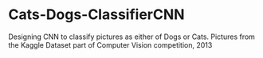 # Cats-Dogs-ClassifierCNN
Designing CNN to classify pictures as either of Dogs or Cats. 
Pictures from the Kaggle Dataset part of Computer Vision competition, 2013
